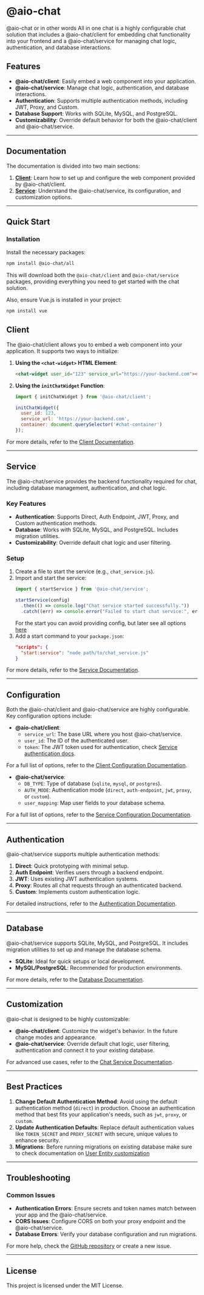 # @aio-chat 

@aio-chat or in other words All in one chat is a highly configurable chat solution that includes a @aio-chat/client for embedding chat functionality into your frontend and a @aio-chat/service for managing chat logic, authentication, and database interactions.

## Features

- **@aio-chat/client**: Easily embed a web component into your application.
- **@aio-chat/service**: Manage chat logic, authentication, and database interactions.
- **Authentication**: Supports multiple authentication methods, including JWT, Proxy, and Custom.
- **Database Support**: Works with SQLite, MySQL, and PostgreSQL.
- **Customizability**: Override default behavior for both the @aio-chat/client and @aio-chat/service.

---

## Documentation

The documentation is divided into two main sections:

1. **[Client](./client/index.md)**: Learn how to set up and configure the web component provided by @aio-chat/client.
2. **[Service](./service/index.md)**: Understand the @aio-chat/service, its configuration, and customization options.

---

## Quick Start

### Installation

Install the necessary packages:

```bash
npm install @aio-chat/all
```
This will download both the `@aio-chat/client` and `@aio-chat/service` packages, providing everything you need to get started with the chat solution.

Also, ensure Vue.js is installed in your project:

```bash
npm install vue
```

## Client

The @aio-chat/client allows you to embed a web component into your application. It supports two ways to initialize:

1. **Using the `<chat-widget>` HTML Element**:
   ```html
   <chat-widget user_id="123" service_url="https://your-backend.com"></chat-widget>
   ```

2. **Using the `initChatWidget` Function**:
   ```javascript
   import { initChatWidget } from '@aio-chat/client';

   initChatWidget({
     user_id: 123,
     service_url: 'https://your-backend.com',
     container: document.querySelector('#chat-container')
   });
   ```

For more details, refer to the [Client Documentation](./client/index.md).

---

## Service

The @aio-chat/service provides the backend functionality required for chat, including database management, authentication, and chat logic.

### Key Features

- **Authentication**: Supports Direct, Auth Endpoint, JWT, Proxy, and Custom authentication methods.
- **Database**: Works with SQLite, MySQL, and PostgreSQL. Includes migration utilities.
- **Customizability**: Override default chat logic and user filtering.

### Setup

1. Create a file to start the service (e.g., `chat_service.js`).
2. Import and start the service:
   ```javascript
   import { startService } from '@aio-chat/service';

   startService(config)
     .then(() => console.log("Chat service started successfully."))
     .catch((err) => console.error("Failed to start chat service:", err));
   ```
    For the start you can avoid providing config, but later see all options [here](./service/config.md)
3. Add a start command to your `package.json`:
   ```json
   "scripts": {
     "start:service": "node path/to/chat_service.js"
   }
   ```

For more details, refer to the [Service Documentation](./service/index.md).

---

## Configuration

Both the @aio-chat/client and @aio-chat/service are highly configurable. Key configuration options include:

- **@aio-chat/client**:
  - `service_url`: The base URL where you host @aio-chat/service.
  - `user_id`: The ID of the authenticated user.
  - `token`: The JWT token used for authentication, check [Service authentication docs](./service/authentication.md#authentication-methods).

For a full list of options, refer to the [Client Configuration Documentation](./client/config.md).

- **@aio-chat/service**:
  - `DB_TYPE`: Type of database (`sqlite`, `mysql`, or `postgres`).
  - `AUTH_MODE`: Authentication mode (`direct`, `auth-endpoint`, `jwt`, `proxy`, or `custom`).
  - `user_mapping`: Map user fields to your database schema.

For a full list of options, refer to the [Service Configuration Documentation](./service/config.md).

---

## Authentication

@aio-chat/service supports multiple authentication methods:

1. **Direct**: Quick prototyping with minimal setup.
2. **Auth Endpoint**: Verifies users through a backend endpoint.
3. **JWT**: Uses existing JWT authentication systems.
4. **Proxy**: Routes all chat requests through an authenticated backend.
5. **Custom**: Implements custom authentication logic.

For detailed instructions, refer to the [Authentication Documentation](./service/authentication.md).

---

## Database

@aio-chat/service supports SQLite, MySQL, and PostgreSQL. It includes migration utilities to set up and manage the database schema.

- **SQLite**: Ideal for quick setups or local development.
- **MySQL/PostgreSQL**: Recommended for production environments.

For more details, refer to the [Database Documentation](./service/database.md).

---

## Customization

@aio-chat is designed to be highly customizable:

- **@aio-chat/client**: Customize the widget's behavior. In the future change modes and appearance. 
- **@aio-chat/service**: Override default chat logic, user filtering, authentication and connect it to your existing database. 

For advanced use cases, refer to the [Chat Service Documentation](./service/chat-service.md).

---

## Best Practices

1. **Change Default Authentication Method**: Avoid using the default authentication method (`direct`) in production. Choose an authentication method that best fits your application's needs, such as `jwt`, `proxy`, or `custom`.
2. **Update Authentication Defaults**: Replace default authentication values like `TOKEN_SECRET` and `PROXY_SECRET` with secure, unique values to enhance security.
3. **Migrations**: Before running migrations on existing database make sure to check documentation on [User Entity customization](./service/database.md#user-entity-customization)

---

## Troubleshooting

### Common Issues

- **Authentication Errors**: Ensure secrets and token names match between your app and the @aio-chat/service.
- **CORS Issues**: Configure CORS on both your proxy endpoint and the @aio-chat/service.
- **Database Errors**: Verify your database configuration and run migrations.

For more help, check the [GitHub repository](https://github.com/mamqek/aio-chat) or create a new issue.

---

## License

This project is licensed under the MIT License.
